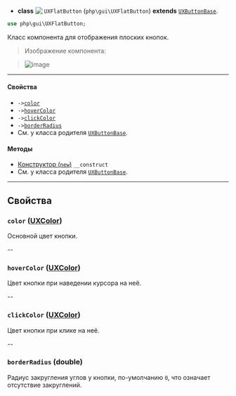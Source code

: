 - **class** <img src="https://cloud.githubusercontent.com/assets/1113915/22552153/c51aa54a-e968-11e6-9157-4153014038fd.png" align="top" /> `UXFlatButton` (`php\gui\UXFlatButton`) **extends** [`UXButtonBase`](UXButtonBase).
```php
use php\gui\UXFlatButton;
```

Класс компонента для отображения плоских кнопок.

> Изображение компонента:

> ![image](https://cloud.githubusercontent.com/assets/1113915/22552238/1ad0109c-e969-11e6-9083-1493cd4a3e01.png)

---

#### Свойства
- `->`[`color`](#color-uxcolor)
- `->`[`hoverColor`](#hovercolor-uxcolor)
- `->`[`clickColor`](#clickcolor-uxcolor)
- `->`[`borderRadius`](#borderradius-double)
- См. у класса родителя [`UXButtonBase`](UXButtonBase).

#### Методы
- [Конструктор (`new`)](#__construct) `__construct`
- См. у класса родителя [`UXButtonBase`](UXButtonBase).

---

## Свойства

### `color` ([UXColor](UXColor))
Основной цвет кнопки.

--

### `hoverColor` ([UXColor](UXColor))
Цвет кнопки при наведении курсора на неё.

--

### `clickColor` ([UXColor](UXColor))
Цвет кнопки при клике на неё.

--

### `borderRadius` (double)
Радиус закругления углов у кнопки, по-умолчанию `0`, что означает отсутствие закруглений.
